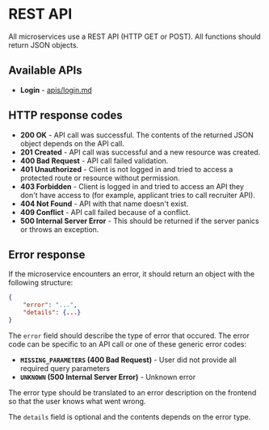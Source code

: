 # REST API

All microservices use a REST API (HTTP GET or POST). All functions should return JSON objects.

## Available APIs

* **Login** - [apis/login.md](apis/login.md)

## HTTP response codes

* **200 OK** - API call was successful. The contents of the returned JSON object depends on the API call.
* **201 Created** - API call was successful and a new resource was created.
* **400 Bad Request** - API call failed validation.
* **401 Unauthorized** - Client is not logged in and tried to access a protected route or resource without permission.
* **403 Forbidden** - Client is logged in and tried to access an API they don't have access to (for example, applicant tries to call recruiter API).
* **404 Not Found** - API with that name doesn't exist.
* **409 Conflict** - API call failed because of a conflict.
* **500 Internal Server Error** - This should be returned if the server panics or throws an exception.

## Error response

If the microservice encounters an error, it should return an object with the following structure:

```json
{
    "error": "...",
    "details": {...}
}
```

The `error` field should describe the type of error that occured. The error code can be specific to an API call or one of these generic error codes:

* **`MISSING_PARAMETERS` (400 Bad Request)** - User did not provide all required query parameters
* **`UNKNOWN` (500 Internal Server Error)** - Unknown error

The error type should be translated to an error description on the frontend so that the user knows what went wrong.

The `details` field is optional and the contents depends on the error type.
